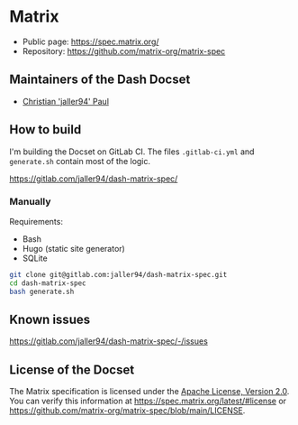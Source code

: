 Matrix
=======================

* Public page: https://spec.matrix.org/
* Repository: https://github.com/matrix-org/matrix-spec

## Maintainers of the Dash Docset

* [Christian 'jaller94' Paul](https://chrpaul.de/about/)

## How to build

I'm building the Docset on GitLab CI. The files `.gitlab-ci.yml` and `generate.sh` contain most of the logic.

https://gitlab.com/jaller94/dash-matrix-spec/

### Manually
Requirements:

* Bash
* Hugo (static site generator)
* SQLite

```bash
git clone git@gitlab.com:jaller94/dash-matrix-spec.git
cd dash-matrix-spec
bash generate.sh
```

## Known issues

https://gitlab.com/jaller94/dash-matrix-spec/-/issues

## License of the Docset

The Matrix specification is licensed under the [Apache License, Version 2.0](https://www.apache.org/licenses/LICENSE-2.0). You can verify this information at https://spec.matrix.org/latest/#license or https://github.com/matrix-org/matrix-spec/blob/main/LICENSE.
